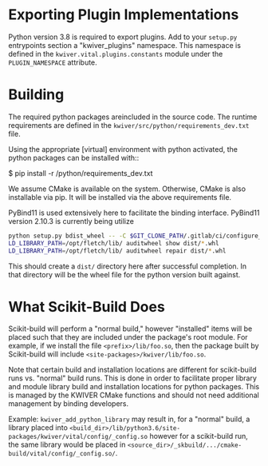 # Exporting Plugin Implementations
Python version 3.8 is required to export plugins.
Add to your ``setup.py`` entrypoints section a "kwiver_plugins" namespace.
This namespace is defined in the ``kwiver.vital.plugins.constants`` module under
the ``PLUGIN_NAMESPACE`` attribute.

# Building
The required python packages areincluded in the source code.
The runtime requirements are defined in the
``kwiver/src/python/requirements_dev.txt`` file.

Using the appropriate [virtual] environment with python activated, the python
packages can be installed with::

  $ pip install -r <kwiver-source-dir>/python/requirements_dev.txt

We assume CMake is available on the system.
Otherwise, CMake is also installable via pip.
It will be installed via the above requirements file.

PyBind11 is used extensively here to facilitate the binding interface.
PyBind11 version 2.10.3 is currently being utilize

```bash
python setup.py bdist_wheel -- -C $GIT_CLONE_PATH/.gitlab/ci/configure_wheel.cmake
LD_LIBRARY_PATH=/opt/fletch/lib/ auditwheel show dist/*.whl
LD_LIBRARY_PATH=/opt/fletch/lib/ auditwheel repair dist/*.whl
```

This should create a `dist/` directory here after successful completion.
In that directory will be the wheel file for the python version built against.

# What Scikit-Build Does
Scikit-build will perform a "normal build," however "installed" items will be
placed such that they are included under the package's root module.
For example, if we install the file `<prefix>/lib/foo.so`, then the package
built by Scikit-build will include `<site-packages>/kwiver/lib/foo.so`.

Note that certain build and installation locations are different for
scikit-build runs vs. "normal" build runs.
This is done in order to facilitate proper library and module library build and
installation locations for python packages.
This is managed by the KWIVER CMake functions and should not need additional
management by binding developers.

Example: `kwiver_add_python_library` may result in, for a "normal" build, a
library placed into
`<build_dir>/lib/python3.6/site-packages/kwiver/vital/config/_config.so`
however for a scikit-build run, the same library would be placed in
`<source_dir>/_skbuild/.../cmake-build/vital/config/_config.so/`.

